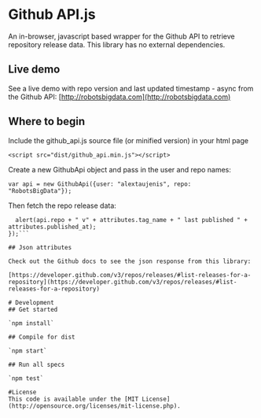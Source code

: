 # Github API.js

An in-browser, javascript based wrapper for the Github API to retrieve repository release data. This library has no external dependencies.

## Live demo

See a live demo with repo version and last updated timestamp - async from the Github API:
[http://robotsbigdata.com](http://robotsbigdata.com)

## Where to begin

Include the github\_api.js source file (or minified version) in your html page

```<script src="dist/github_api.min.js"></script>```

Create a new GithubApi object and pass in the user and repo names:

```var api = new GithubApi({user: "alextaujenis", repo: "RobotsBigData"});```

Then fetch the repo release data:

```api.version(function(attributes) {
  alert(api.repo + " v" + attributes.tag_name + " last published " + attributes.published_at);
});```

## Json attributes

Check out the Github docs to see the json response from this library:

[https://developer.github.com/v3/repos/releases/#list-releases-for-a-repository](https://developer.github.com/v3/repos/releases/#list-releases-for-a-repository)

# Development
## Get started

`npm install`

## Compile for dist

`npm start`

## Run all specs

`npm test`

#License
This code is available under the [MIT License](http://opensource.org/licenses/mit-license.php).